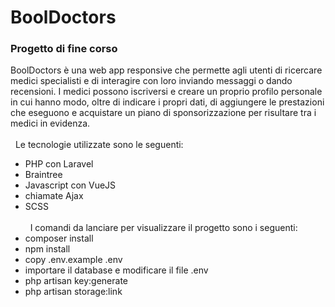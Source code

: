 # BoolDoctors
### Progetto di fine corso
BoolDoctors è una web app responsive che permette agli utenti di ricercare medici specialisti e di interagire con loro inviando messaggi o dando recensioni. I medici possono iscriversi e creare un proprio profilo personale in cui hanno modo, oltre di indicare i propri dati, di aggiungere le prestazioni che eseguono e acquistare un piano di sponsorizzazione per risultare tra i medici in evidenza.
\
&nbsp;
\
&nbsp;
Le tecnologie utilizzate sono le seguenti:
* PHP con Laravel
* Braintree
* Javascript con VueJS
* chiamate Ajax
* SCSS
\
&nbsp;
\
&nbsp;
I comandi da lanciare per visualizzare il progetto sono i seguenti:
* composer install
* npm install
* copy .env.example .env 
* importare il database e modificare il file .env
* php artisan key:generate
* php artisan storage:link




